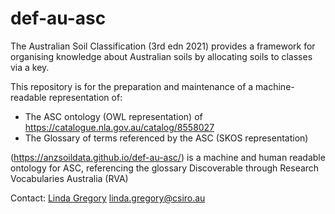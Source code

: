 # def-au-asc

The Australian Soil Classification (3rd edn 2021) provides a framework for organising knowledge about Australian soils by allocating soils to classes via a key. 

This repository is for the preparation and maintenance of a machine-readable representation of:
- The ASC ontology (OWL representation) of https://catalogue.nla.gov.au/catalog/8558027
- The Glossary of terms referenced by the ASC (SKOS representation)

(https://anzsoildata.github.io/def-au-asc/) is a machine and human readable ontology for ASC, referencing the glossary
Discoverable through Research Vocabularies Australia (RVA)

Contact: 
[Linda Gregory](https://orcid.org/0000-0002-0693-1899)
linda.gregory@csiro.au 
